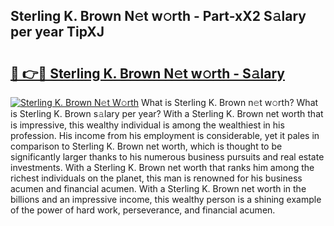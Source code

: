 ## Sterling K. Brown N𝚎t w𝚘rth - Part-xX2 S𝚊lary per year TipXJ

# <h2><a href="http://gc46qro.nevu.top/?p=Sterling+K.+Brown">🔗 👉🔴 Sterling K. Brown N𝚎t w𝚘rth - S𝚊lary</a></h2>

[![Sterling K. Brown N𝚎t W𝚘rth](https://i.imgur.com/Oavwk0R.jpeg)](http://gc46qro.nevu.top/?p=Sterling+K.+Brown)
What is Sterling K. Brown n𝚎t w𝚘rth? What is Sterling K. Brown s𝚊lary per year?
With a Sterling K. Brown net worth that is impressive, this wealthy individual is among the wealthiest in his profession. His income from his employment is considerable, yet it pales in comparison to Sterling K. Brown net worth, which is thought to be significantly larger thanks to his numerous business pursuits and real estate investments. With a Sterling K. Brown net worth that ranks him among the richest individuals on the planet, this man is renowned for his business acumen and financial acumen. With a Sterling K. Brown net worth in the billions and an impressive income, this wealthy person is a shining example of the power of hard work, perseverance, and financial acumen.
